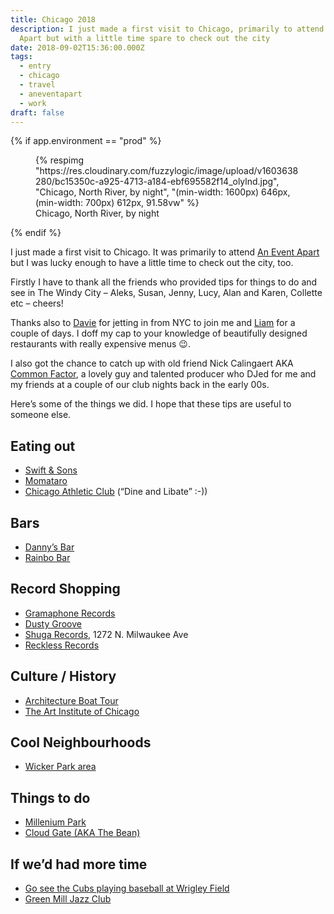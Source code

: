 ```yaml
---
title: Chicago 2018
description: I just made a first visit to Chicago, primarily to attend An Event
  Apart but with a little time spare to check out the city
date: 2018-09-02T15:36:00.000Z
tags:
  - entry
  - chicago
  - travel
  - aneventapart
  - work
draft: false
---
```

{% if app.environment == "prod" %}

<figure>
  {% respimg "https://res.cloudinary.com/fuzzylogic/image/upload/v1603638280/bc15350c-a925-4713-a184-ebf695582f14_olylnd.jpg", "Chicago, North River, by night", "(min-width: 1600px) 646px, (min-width: 700px) 612px, 91.58vw" %}
  <figcaption>Chicago, North River, by night</figcaption>
</figure>

{% endif %}

I just made a first visit to Chicago. It was primarily to attend [An Event Apart](https://aneventapart.com/) but I was lucky enough to have a little time to check out the city, too.

Firstly I have to thank all the friends who provided tips for things to do and see in The Windy City – Aleks, Susan, Jenny, Lucy, Alan and Karen, Collette etc – cheers!

Thanks also to [Davie](https://www.instagram.com/daviec7/) for jetting in from <abbr>NYC</abbr> to join me and [Liam](https://twitter.com/liamjnugent) for a couple of days. I doff my cap to your knowledge of beautifully designed restaurants with really expensive menus 😉.

I also got the chance to catch up with old friend Nick Calingaert <abbr>AKA</abbr> <a href="https://www.discogs.com/artist/173-Common-Factor">Common Factor</a>, a lovely guy and talented producer who DJed for me and my friends at a couple of our club nights back in the early 00s.

Here’s some of the things we did. I hope that these tips are useful to someone else.

## Eating out

<ul>
<li><a href="https://www.swiftandsonschicago.com/">Swift & Sons</a></li>
<li><a href="https://www.momotarochicago.com/">Momataro</a></li>
<li><a href="https://www.chicagoathletichotel.com/restaurants/cherry-circle">Chicago Athletic Club</a> (“Dine and Libate” :-))</li>
</ul>

<h2>Bars</h2>
<ul>
<li><a href="https://www.facebook.com/pages/Dannys-Bar-Wicker-Park/292381780773679">Danny’s Bar</a></li>
<li><a href="https://www.chibarproject.com/Reviews/RainboClub/RainboClub.html">Rainbo Bar</a></li>
</ul>

<h2>Record Shopping</h2>
<ul>
<li><a href="http://gramaphonerecords.com/">Gramaphone Records</a></li>
<li><a href="https://www.dustygroove.com/">Dusty Groove</a></li>
<li><a href="https://www.shugarecords.com/">Shuga Records</a>, 1272 N. Milwaukee Ave</li>
<li><a href="https://reckless.com/">Reckless Records</a></li>
</ul>

<h2>Culture / History</h2>
<ul>
<li><a href="https://architecturetourchicago.com/">Architecture Boat Tour</a></li>
<li><a href="http://www.artic.edu/">The Art Institute of Chicago</a></li>
</ul>

<h2>Cool Neighbourhoods</h2>
<ul>
<li><a href="https://www.timeout.com/chicago/wicker-park-bucktown">Wicker Park area</a></li>
</ul>

<h2>Things to do</h2>
<ul>
<li><a href="https://www.tripsavvy.com/chicagos-millennium-park-1492258">Millenium Park</a></li>
<li><a href="https://millenniumparkfoundation.org/art-architecture/cloud-gate/">Cloud Gate (<abbr>AKA</abbr> The Bean)</a></li>
</ul>

<h2>If we’d had more time</h2>
<ul>
<li><a href="https://www.mlb.com/cubs/ballpark">Go see the Cubs playing baseball at Wrigley Field</a></li>
<li><a href="http://greenmilljazz.com/">Green Mill Jazz Club</a></li>
</ul>